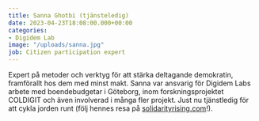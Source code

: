 ```yaml
---
title: Sanna Ghotbi (tjänsteledig)
date: 2023-04-23T18:08:00.000+00:00
categories:
- Digidem Lab
image: "/uploads/sanna.jpg"
job: Citizen participation expert
---
```


Expert på metoder och verktyg för att stärka deltagande demokratin, framförallt hos dem med minst makt. Sanna var ansvarig för Digidem Labs arbete med boendebudgetar i Göteborg, inom forskningsprojektet COLDIGIT och även involverad i många fler projekt. Just nu tjänstledig för att cykla jorden runt (följ hennes resa på [solidarityrising.com](https://solidarityrising.com/)!).
